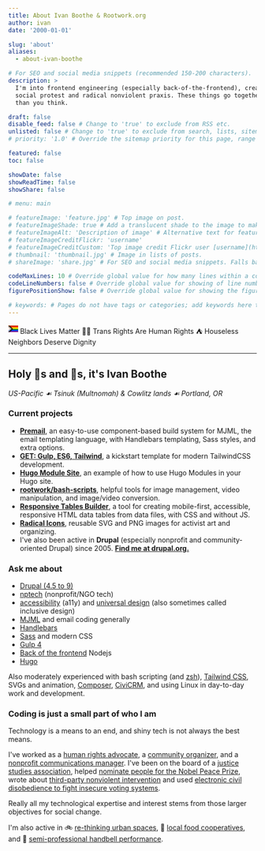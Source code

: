 ```yaml
---
title: About Ivan Boothe & Rootwork.org
author: ivan
date: '2000-01-01'

slug: 'about'
aliases:
  - about-ivan-boothe

# For SEO and social media snippets (recommended 150-200 characters).
description: >
  I'm into frontend engineering (especially back-of-the-frontend), creative
  social protest and radical nonviolent praxis. These things go together more
  than you think.

draft: false
disable_feed: false # Change to 'true' to exclude from RSS etc.
unlisted: false # Change to 'true' to exclude from search, lists, sitemaps, and feeds.
# priority: '1.0' # Override the sitemap priority for this page, range 1.0 (high) to 0.0 (low)

featured: false
toc: false

showDate: false
showReadTime: false
showShare: false

# menu: main

# featureImage: 'feature.jpg' # Top image on post.
# featureImageShade: true # Add a translucent shade to the image to make overlaid text easier to read.
# featureImageAlt: 'Description of image' # Alternative text for featured image.
# featureImageCreditFlickr: 'username'
# featureImageCreditCustom: 'Top image credit Flickr user [username](https://www.flickr.com/photos/username).'
# thumbnail: 'thumbnail.jpg' # Image in lists of posts.
# shareImage: 'share.jpg' # For SEO and social media snippets. Falls back to thumbnail (if set) or featureImage.

codeMaxLines: 10 # Override global value for how many lines within a code block before auto-collapsing.
codeLineNumbers: false # Override global value for showing of line numbers within code block.
figurePositionShow: false # Override global value for showing the figure label.

# keywords: # Pages do not have tags or categories; add keywords here to include them in metadata for SEO.
---
```


<svg width="20" height="20" xmlns="http://www.w3.org/2000/svg" viewBox="0 0 6000 3810">
<title>Progress Pride flag by Daniel Quasar</title>
<rect fill="#750787" width="6000" height="3810"/>
<rect fill="#004dff" width="6000" height="3175"/>
<rect fill="#008026" width="6000" height="2540"/>
<rect fill="#ffed00" width="6000" height="1905"/>
<rect fill="#ff8c00" width="6000" height="1270"/>
<rect fill="#e40303" width="6000" height="635"/>
<polygon points="-1,960 950,1905 -1,2850" fill="#ffffff" />
<polygon points="-1,960 -1,480 1420,1905 -1,3330 -1,2850 950,1905" fill="#ffafc8" />
<polygon points="-1,480 -1,0 1912,1905 -1,3810 -1,3330 1420,1905 -1,480" fill="#74d7ee" />
<polygon points="-1,0 1912,1905 -1,3810 480,3810 2384,1905 480,0" fill="#613915" />
<polygon points="480,0 960,0 2864,1905 960,3810 480,3810 2384 1905 480,0" fill="#000000" />
</svg> Black Lives Matter ✊🏽 Trans Rights Are Human Rights ⛺ Houseless Neighbors Deserve Dignity

---

## Holy 🦎s and 🦄s, it's Ivan Boothe

_US-Pacific ☙ Tsinuk (Multnomah) & Cowlitz lands ☙ Portland, OR_

### Current projects

- **[Premail](https://premail.dev)**, an easy-to-use component-based build
  system for MJML, the email templating language, with Handlebars templating,
  Sass styles, and extra options.
- **[GET: Gulp, ES6, Tailwind](https://github.com/rootwork/GET)**, a kickstart
  template for modern TailwindCSS development.
- **[Hugo Module Site](https://github.com/rootwork/hugo-module-site)**, an
  example of how to use Hugo Modules in your Hugo site.
- **[rootwork/bash-scripts](https://github.com/rootwork/bash-scripts)**, helpful
  tools for image management, video manipulation, and image/video conversion.
- **[Responsive Tables Builder](https://github.com/rootwork/responsive-tables-builder)**,
  a tool for creating mobile-first, accessible, responsive HTML data tables from
  data files, with CSS and without JS.
- **[Radical Icons](https://gitlab.com/radicons/radicons)**, reusable SVG and
  PNG images for activist art and organizing.
- I've also been active in **Drupal** (especially nonprofit and
  community-oriented Drupal) since 2005.
  **[Find me at drupal.org.](https://www.drupal.org/u/rootwork)**

### Ask me about

- [Drupal (4.5 to 9)](https://www.drupal.org/)
- [nptech](https://www.nten.org/) (nonprofit/NGO tech)
- [accessibility](https://www.a11yproject.com/) (a11y) and
  [universal design](https://universaldesign.ie/What-is-Universal-Design/The-7-Principles/)
  (also sometimes called inclusive design)
- [MJML](https://mjml.io/) and email coding generally
- [Handlebars](https://handlebarsjs.com/)
- [Sass](https://sass-lang.com/) and modern CSS
- [Gulp 4](https://gulpjs.com/)
- [Back of the frontend](https://css-tricks.com/front-of-the-front-back-of-the-front/)
  Nodejs
- [Hugo](https://gohugo.io/)

Also moderately experienced with bash scripting (and
[zsh](https://www.zsh.org/)), [Tailwind CSS](https://tailwindcss.com/), SVGs and
animation, [Composer](https://getcomposer.org/),
[CiviCRM](https://civicrm.org/), and using Linux in day-to-day work and
development.

<!-- [![Drupal](https://raw.githubusercontent.com/devicons/devicon/master/icons/drupal/drupal-plain-wordmark.svg)](https://www.drupal.org/) [![nodejs](https://raw.githubusercontent.com/devicons/devicon/master/icons/nodejs/nodejs-original-wordmark.svg)](https://nodejs.org) [![gulp](https://raw.githubusercontent.com/devicons/devicon/master/icons/gulp/gulp-plain.svg)](https://gulpjs.com) [![sass](https://raw.githubusercontent.com/devicons/devicon/master/icons/sass/sass-original.svg)](https://sass-lang.com) [![html5](https://raw.githubusercontent.com/devicons/devicon/master/icons/html5/html5-original-wordmark.svg)](https://html.spec.whatwg.org/multipage/) [![css3](https://raw.githubusercontent.com/devicons/devicon/master/icons/css3/css3-original-wordmark.svg)](https://www.w3.org/Style/CSS/) [![javascript](https://raw.githubusercontent.com/devicons/devicon/master/icons/javascript/javascript-original.svg)](https://developer.mozilla.org/en-US/docs/Web/JavaScript) [![hugo](https://api.iconify.design/logos-hugo.svg)](https://gohugo.io/) [![tailwind](https://raw.githubusercontent.com/devicons/devicon/master/icons/tailwindcss/tailwindcss-plain.svg)](https://tailwindcss.com/) [![bash](https://raw.githubusercontent.com/devicons/devicon/master/icons/handlebars/handlebars-original-wordmark.svg)](https://handlebarsjs.com/) [![bash](https://raw.githubusercontent.com/devicons/devicon/master/icons/bash/bash-original.svg)](https://www.gnu.org/software/bash/) [![git](https://raw.githubusercontent.com/devicons/devicon/master/icons/git/git-original-wordmark.svg)](https://git-scm.com/) [![linux](https://raw.githubusercontent.com/devicons/devicon/master/icons/linux/linux-original.svg)](https://www.linux.org/) -->

### Coding is just a small part of who I am

Technology is a means to an end, and shiny tech is not always the best means.

I've worked as a
[human rights advocate](https://web.archive.org/web/20080131080116/http://www.genocideintervention.net/),
a
[community organizer](https://web.archive.org/web/20111226083543/http://www.casinofreephilly.org:80/),
and a [nonprofit communications manager](https://forusa.org/). I've been on the
board of a [justice studies association](https://www.peacejusticestudies.org/),
helped
[nominate people for the Nobel Peace Prize](https://www.afsc.org/content/afsc-and-nobel-peace-prize),
wrote about
[third-party nonviolent intervention](https://works.swarthmore.edu/fac-soc-anth/29/)
and used
[electronic civil disobedience to fight insecure voting systems](https://web.archive.org/web/20050204141450/https://www.why-war.com/features/2003/11/diebold_analyzed.html).

Really all my technological expertise and interest stems from those larger
objectives for social change.

I'm also active in 🚲 [re-thinking urban spaces](https://www.streetsblog.org/),
🥕 [local food cooperatives](https://www.peoples.coop/), and 🔔
[semi-professional handbell performance](https://www.bellsofthecascades.org/about).

<!--
### Stats

Leaderboards are harmful to open-source development and sustainable communities
generally (read Cory Doctorow's
[_Walkaway_](https://www.worldcat.org/title/walkaway-a-novel/oclc/1159178249&referer=brief_results))
but insofar as some folks feel they need impersonal metrics of comparison, here
are mine:

![GitHub stats](https://github-readme-stats.vercel.app/api?username=rootwork&custom_title=This+means+nothing:+Ivan+Boothe+%40rootwork+on+GitHub&show_icons=true&locale=en&count_private=true&theme=radical&title_color=eeeeee&text_color=eeeeee&icon_color=eeeeee&hide_border=true&border_radius=25&bg_color=30,312E81,881337,1E3A8A)
-->
